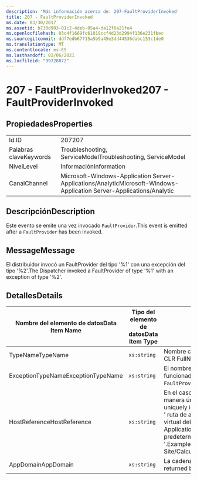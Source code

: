 ```yaml
---
description: 'Más información acerca de: 207-FaultProviderInvoked'
title: 207 - FaultProviderInvoked
ms.date: 03/30/2017
ms.assetid: b730d903-01c2-4deb-85a4-da12f8a21fe4
ms.openlocfilehash: 03c4f1669fc61019ccf4d23d2994f136e231fbec
ms.sourcegitcommit: ddf7edb67715a5b9a45e3dd44536dabc153c1de0
ms.translationtype: MT
ms.contentlocale: es-ES
ms.lasthandoff: 02/06/2021
ms.locfileid: "99728072"
---
```

# <a name="207---faultproviderinvoked"></a><span data-ttu-id="20230-103">207 - FaultProviderInvoked</span><span class="sxs-lookup"><span data-stu-id="20230-103">207 - FaultProviderInvoked</span></span>

## <a name="properties"></a><span data-ttu-id="20230-104">Propiedades</span><span class="sxs-lookup"><span data-stu-id="20230-104">Properties</span></span>  
  
|||  
|-|-|  
|<span data-ttu-id="20230-105">Id.</span><span class="sxs-lookup"><span data-stu-id="20230-105">ID</span></span>|<span data-ttu-id="20230-106">207</span><span class="sxs-lookup"><span data-stu-id="20230-106">207</span></span>|  
|<span data-ttu-id="20230-107">Palabras clave</span><span class="sxs-lookup"><span data-stu-id="20230-107">Keywords</span></span>|<span data-ttu-id="20230-108">Troubleshooting, ServiceModel</span><span class="sxs-lookup"><span data-stu-id="20230-108">Troubleshooting, ServiceModel</span></span>|  
|<span data-ttu-id="20230-109">Nivel</span><span class="sxs-lookup"><span data-stu-id="20230-109">Level</span></span>|<span data-ttu-id="20230-110">Información</span><span class="sxs-lookup"><span data-stu-id="20230-110">Information</span></span>|  
|<span data-ttu-id="20230-111">Canal</span><span class="sxs-lookup"><span data-stu-id="20230-111">Channel</span></span>|<span data-ttu-id="20230-112">Microsoft-Windows-Application Server-Applications/Analytic</span><span class="sxs-lookup"><span data-stu-id="20230-112">Microsoft-Windows-Application Server-Applications/Analytic</span></span>|  
  
## <a name="description"></a><span data-ttu-id="20230-113">Descripción</span><span class="sxs-lookup"><span data-stu-id="20230-113">Description</span></span>  

 <span data-ttu-id="20230-114">Este evento se emite una vez invocado `FaultProvider`.</span><span class="sxs-lookup"><span data-stu-id="20230-114">This event is emitted after a `FaultProvider` has been invoked.</span></span>  
  
## <a name="message"></a><span data-ttu-id="20230-115">Message</span><span class="sxs-lookup"><span data-stu-id="20230-115">Message</span></span>  

 <span data-ttu-id="20230-116">El distribuidor invocó un FaultProvider del tipo '%1' con una excepción del tipo '%2'.</span><span class="sxs-lookup"><span data-stu-id="20230-116">The Dispatcher invoked a FaultProvider of type '%1' with an exception of type '%2'.</span></span>  
  
## <a name="details"></a><span data-ttu-id="20230-117">Detalles</span><span class="sxs-lookup"><span data-stu-id="20230-117">Details</span></span>  
  
|<span data-ttu-id="20230-118">Nombre del elemento de datos</span><span class="sxs-lookup"><span data-stu-id="20230-118">Data Item Name</span></span>|<span data-ttu-id="20230-119">Tipo del elemento de datos</span><span class="sxs-lookup"><span data-stu-id="20230-119">Data Item Type</span></span>|<span data-ttu-id="20230-120">Descripción</span><span class="sxs-lookup"><span data-stu-id="20230-120">Description</span></span>|  
|--------------------|--------------------|-----------------|  
|<span data-ttu-id="20230-121">TypeName</span><span class="sxs-lookup"><span data-stu-id="20230-121">TypeName</span></span>|`xs:string`|<span data-ttu-id="20230-122">Nombre completo (FullName) de CLR del tipo del `FaultProvider` invocado.</span><span class="sxs-lookup"><span data-stu-id="20230-122">The CLR FullName of the type of the invoked `FaultProvider`.</span></span>|  
|<span data-ttu-id="20230-123">ExceptionTypeName</span><span class="sxs-lookup"><span data-stu-id="20230-123">ExceptionTypeName</span></span>|`xs:string`|<span data-ttu-id="20230-124">El nombre completo (FullName) de CLR de la excepción en la que ha funcionado `FaultProvider`.</span><span class="sxs-lookup"><span data-stu-id="20230-124">The CLR FullName of the exception that the `FaultProvider` has operated on.</span></span>|  
|<span data-ttu-id="20230-125">HostReference</span><span class="sxs-lookup"><span data-stu-id="20230-125">HostReference</span></span>|`xs:string`|<span data-ttu-id="20230-126">En el caso de los servicios hospedados en web, este campo identifica de manera única el servicio en la jerarquía web.</span><span class="sxs-lookup"><span data-stu-id="20230-126">For Web-hosted services, this field uniquely identifies the service in the Web hierarchy.</span></span> <span data-ttu-id="20230-127">Su formato se define como ' ruta de acceso virtual de la aplicación de nombre de sitio web&#124;ruta de acceso virtual del servicio&#124;ServiceName '.</span><span class="sxs-lookup"><span data-stu-id="20230-127">Its format is defined as 'Web Site Name Application Virtual Path&#124;Service Virtual Path&#124;ServiceName'.</span></span> <span data-ttu-id="20230-128">Ejemplo: ' sitio web predeterminado/CalculatorApplication&#124;/CalculatorService.svc&#124;CalculatorService '.</span><span class="sxs-lookup"><span data-stu-id="20230-128">Example: 'Default Web Site/CalculatorApplication&#124;/CalculatorService.svc&#124;CalculatorService'.</span></span>|  
|<span data-ttu-id="20230-129">AppDomain</span><span class="sxs-lookup"><span data-stu-id="20230-129">AppDomain</span></span>|`xs:string`|<span data-ttu-id="20230-130">La cadena devuelta por AppDomain.CurrentDomain.FriendlyName.</span><span class="sxs-lookup"><span data-stu-id="20230-130">The string returned by AppDomain.CurrentDomain.FriendlyName.</span></span>|

